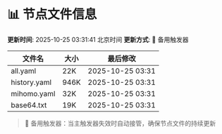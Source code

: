 # 📊 节点文件信息

**更新时间**: 2025-10-25 03:31:41 北京时间
**更新方式**: 🔄 备用触发器

| 文件名 | 大小 | 最后修改 |
|--------|------|----------|
| all.yaml | 22K | 2025-10-25 03:31 |
| history.yaml | 946K | 2025-10-25 03:31 |
| mihomo.yaml | 32K | 2025-10-25 03:31 |
| base64.txt | 19K | 2025-10-25 03:31 |

> 🔄 备用触发器：当主触发器失效时自动接管，确保节点文件的持续更新
